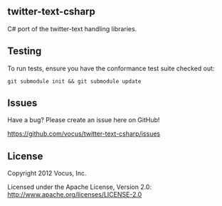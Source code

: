 ## twitter-text-csharp

C# port of the twitter-text handling libraries.

## Testing

To run tests, ensure you have the conformance test suite checked out:

```git submodule init && git submodule update```

## Issues

Have a bug? Please create an issue here on GitHub!

https://github.com/vocus/twitter-text-csharp/issues

## License

Copyright 2012 Vocus, Inc.

Licensed under the Apache License, Version 2.0: http://www.apache.org/licenses/LICENSE-2.0
